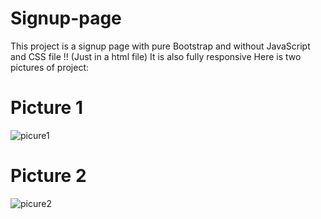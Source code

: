 # Signup-page
This project is a signup page with pure Bootstrap and without JavaScript and CSS file !! (Just in a html file)
It is also fully responsive
Here is two pictures of project:

# Picture 1
<img src="media/picure1.PNG" alt="picure1">

# Picture 2
<img src="meida/picure2.PNG" alt="picure2">
